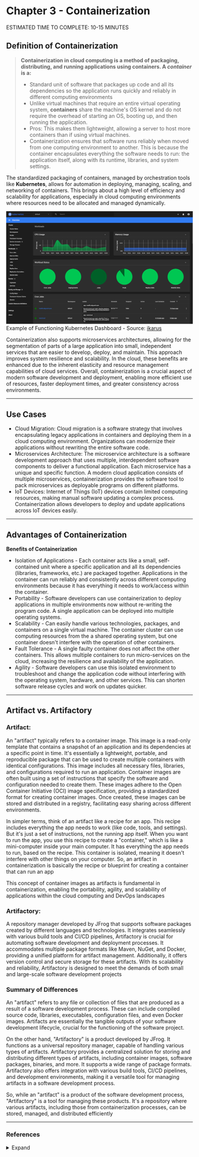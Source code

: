 # Chapter 3 - Containerization

<div class="time-pill">ESTIMATED TIME TO COMPLETE: 10-15 MINUTES</div>



## Definition of Containerization

> **Containerization in cloud computing is a method of packaging, distributing, and running applications using containers. A *container* is a:**
> - Standard unit of software that packages up code and all its dependencies so the application runs quickly and reliably in different computing environments
> - Unlike virtual machines that require an entire virtual operating system, **containers** share the machine's OS kernel and do not require the overhead of starting an OS, booting up, and then running the application.
> - Pros: This makes them lightweight, allowing a server to host more containers than if using virtual machines.
> - Containerization ensures that software runs reliably when moved from one computing environment to another. This is because the container encapsulates everything the software needs to run: the application itself, along with its runtime, libraries, and system settings.

The standardized packaging of containers, managed by orchestration tools like **Kubernetes**, allows for automation in deploying, managing, scaling, and networking of containers. This brings about a high level of efficiency and scalability for applications, especially in cloud computing environments where resources need to be allocated and managed dynamically.

![Kubernetes Dashboard](./assets/kubernetes-dashboard.png)
Example of Functioning Kubernetes Dashboard - Source: [ikarus](https://ikarus.sg/k8s-dashboard)

Containerization also supports microservices architectures, allowing for the segmentation of parts of a large application into small, independent services that are easier to develop, deploy, and maintain. This approach improves system resilience and scalability. In the cloud, these benefits are enhanced due to the inherent elasticity and resource management capabilities of cloud services. Overall, containerization is a crucial aspect of modern software development and deployment, enabling more efficient use of resources, faster deployment times, and greater consistency across environments.

<hr>

## Use Cases

- Cloud Migration: Cloud migration is a software strategy that involves encapsulating legacy applications in containers and deploying them in a cloud computing environment. Organizations can modernize their applications without rewriting the entire software code.
- Microservices Architecture: The microservice architecture is a software development approach that uses multiple, interdependent software components to deliver a functional application. Each microservice has a unique and specific function. A modern cloud application consists of multiple microservices, containerization provides the software tool to pack microservices as deployable programs on different platforms.
- IoT Devices: Internet of Things (IoT) devices contain limited computing resources, making manual software updating a complex process. Containerization allows developers to deploy and update applications across IoT devices easily.

<hr>

## Advantages of Containerization

**Benefits of Containerization**

- Isolation of Applications - Each container acts like a small, self-contained unit where a specific application and all its dependencies (libraries, frameworks, etc.) are packaged together. Applications in the container can run reliably and consistently across different computing environments because it has everything it needs to work/access within the container.
- Portability - Software developers can use containerization to deploy applications in multiple environments now without re-writing the program code. A single application can be deployed into multiple operating systems.
- Scalability - Can easily handle various technologies, packages, and containers on a single virtual machine. The container cluster can use computing resources from the a shared operating system, but one container doesn't interfere with the operation of other containers.
- Fault Tolerance - A single faulty container does not affect the other containers. This allows multiple containers to run micro-services on the cloud, increasing the resilience and availability of the application.
- Agility - Software developers can use this isolated environment to troubleshoot and change the application code without interfering with the operating system, hardware, and other services. This can shorten software release cycles and work on updates quicker.


<hr>

## Artifact vs. Artifactory

### Artifact:
An "artifact" typically refers to a container image. This image is a read-only template that contains a snapshot of an application and its dependencies at a specific point in time. It's essentially a lightweight, portable, and reproducible package that can be used to create multiple containers with identical configurations. This image includes all necessary files, libraries, and configurations required to run an application. Container images are often built using a set of instructions that specify the software and configuration needed to create them. These images adhere to the Open Container Initiative (OCI) image specification, providing a standardized format for creating container images. Once created, these images can be stored and distributed in a registry, facilitating easy sharing across different environments.

In simpler terms, think of an artifact like a recipe for an app. This recipe includes everything the app needs to work (like code, tools, and settings). But it's just a set of instructions, not the running app itself. When you want to run the app, you use this recipe to create a "container," which is like a mini-computer inside your main computer. It has everything the app needs to run, based on the recipe. This container is isolated, meaning it doesn't interfere with other things on your computer. So, an artifact in containerization is basically the recipe or blueprint for creating a container that can run an app

This concept of container images as artifacts is fundamental in containerization, enabling the portability, agility, and scalability of applications within the cloud computing and DevOps landscapes

### Artifactory:

A repository manager developed by JFrog that supports software packages created by different languages and technologies. It integrates seamlessly with various build tools and CI/CD pipelines, Artifactory is crucial for automating software development and deployment processes. It accommodates multiple package formats like Maven, NuGet, and Docker, providing a unified platform for artifact management. Additionally, it offers version control and secure storage for these artifacts. With its scalability and reliability, Artifactory is designed to meet the demands of both small and large-scale software development projects

### Summary of Differences

An "artifact" refers to any file or collection of files that are produced as a result of a software development process. These can include compiled source code, libraries, executables, configuration files, and even Docker images. Artifacts are essentially the tangible outputs of your software development lifecycle, crucial for the functioning of the software project.

On the other hand, "Artifactory" is a product developed by JFrog. It functions as a universal repository manager, capable of handling various types of artifacts. Artifactory provides a centralized solution for storing and distributing different types of artifacts, including container images, software packages, binaries, and more. It supports a wide range of package formats. Artifactory also offers integration with various build tools, CI/CD pipelines, and development environments, making it a versatile tool for managing artifacts in a software development process.

So, while an "artifact" is a product of the software development process, "Artifactory" is a tool for managing these products. It's a repository where various artifacts, including those from containerization processes, can be stored, managed, and distributed efficiently


<hr>

### References
<details>

<summary>Expand</summary>
    <b>1.</b> Ikarus. "My Kubernetes Dashboard and How To Deploy Yours" <i>Ikarus</i>, <a href="https://ikarus.sg/k8s-dashboard" target="_blank">ikarus.sg/k8s-dashboard</a>. Accessed 25 Apr. 2025.<br>
    <b>2.</b> Log Rocket. "What is containerization? Overview, definition, benefits, and tools" <i>Log Rocket</i>, <a href="https://blog.logrocket.com/product-management/what-is-containerization-definition-benefits-tools/" target="_blank">blog.logrocket.com/product-management/what-is-containerization-definition-benefits-tools/</a>. Accessed 15 Apr. 2024.<br>
    <b>3.</b> Red Hat. "What is containerization?" <i>Red Hat</i>, <a href="https://www.redhat.com/en/topics/cloud-native-apps/what-is-containerization" target="_blank">redhat.com/en/topics/cloud-native-apps/what-is-containerization</a>. Accessed 20 Feb. 2024.<br>
    <b>4.</b> Cloudsmith. "Decoding the Difference: Artifacts vs Packages in Software Development" <i>Cloudsmith</i>, <a href="https://cloudsmith.com/blog/artifacts-vs-packages-what-is-the-difference", target="_blank">cloudsmith.com/blog/artifacts-vs-packages-what-is-the-difference</a>. Accessed 20 Feb. 2024.<br>
    <b>5.</b> LevInfo. "Azure Container Registry between Artifactory: Exploring the Differences" <i>LevInfo</i>, <a href="https://ievinfo.com/azure-container-registry-between-artifactory-differenc/", target="_blank">ievinfo.com/azure-container-registry-between-artifactory-differenc/</a>. Accessed 20 Feb. 2024.<br>
</details>